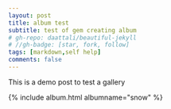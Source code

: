 ```yaml
---
layout: post
title: album test
subtitle: test of gem creating album
# gh-repo: daattali/beautiful-jekyll 
# //gh-badge: [star, fork, follow] 
tags: [markdown,self help]
comments: false
---
```


This is a demo post to test a gallery

{% include album.html albumname="snow" %}
